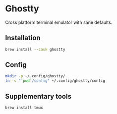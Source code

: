 # Ghostty

Cross platform terminal emulator with sane defaults.

## Installation

```sh
brew install --cask ghostty
```

## Config

```sh
mkdir -p ~/.config/ghostty/
ln -s "`pwd`/config" ~/.config/ghostty/config
```

## Supplementary tools

```sh
brew install tmux
```
